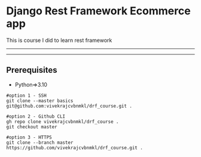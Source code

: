 # Django Rest Framework Ecommerce app

This is course I did to learn rest framework
***
***

## Prerequisites
- Python=>3.10



```
#option 1 - SSH
git clone --master basics git@github.com:vivekrajcvbnmkl/drf_course.git .

#option 2 - Github CLI
gh repo clone vivekrajcvbnmkl/drf_course .
git checkout master

#option 3 - HTTPS
git clone --branch master https://github.com/vivekrajcvbnmkl/drf_course.git .
```

